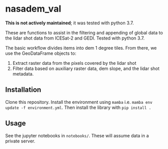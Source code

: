# nasadem_val

**This is not actively maintained**; it was tested with python 3.7.

These are functions to assist in the filtering and appending of global data to the lidar shot data from ICESat-2 and GEDI. Tested with python 3.7.

The basic workflow divides items into dem 1 degree tiles. From there, we use the GeoDataFrame objects to:

1. Extract raster data from the pixels covered by the lidar shot
2. Filter data based on auxiliary raster data, dem slope, and the lidar shot metadata. 


## Installation
Clone this repository. Install the environment using `mamba` i.e. `mamba env update -f environment.yml`. Then install the library with `pip install .`

## Usage

See the jupyter notebooks in `notebooks/`. These will assume data in a private server.